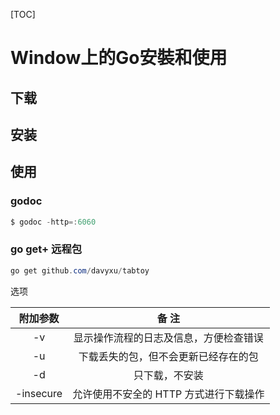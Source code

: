 [TOC]

# Window上的Go安裝和使用

## 下载

## 安装

## 使用

### godoc

```powershell
$ godoc -http=:6060
```



### go get+ 远程包

```powershell
go get github.com/davyxu/tabtoy
```

选项

| **附加参数** |               **备  注**               |
| :----------: | :------------------------------------: |
|      -v      | 显示操作流程的日志及信息，方便检查错误 |
|      -u      |  下载丢失的包，但不会更新已经存在的包  |
|      -d      |             只下载，不安装             |
|  -insecure   | 允许使用不安全的 HTTP 方式进行下载操作 |

 